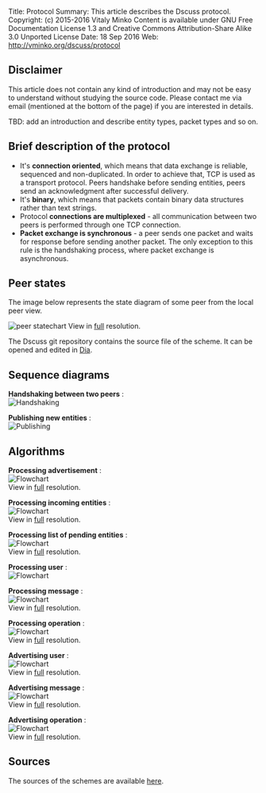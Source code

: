 Title:      Protocol
Summary:    This article describes the Dscuss protocol.
Copyright:  (c) 2015-2016 Vitaly Minko
            Content is available under GNU Free Documentation License 1.3 and
            Creative Commons Attribution-Share Alike 3.0 Unported License
Date:       18 Sep 2016
Web:        http://vminko.org/dscuss/protocol


Disclaimer
----------

This article does not contain any kind of introduction and may not be easy to
understand without studying the source code.  Please contact me via email
(mentioned at the bottom of the page) if you are interested in details.

TBD: add an introduction and describe entity types, packet types and so on.


Brief description of the protocol
---------------------------------

* It's __connection oriented__, which means that data exchange is reliable,
  sequenced and non-duplicated. In order to achieve that, TCP is used as a
  transport protocol. Peers handshake before sending entities, peers send
  an acknowledgment after successful delivery.
* It's __binary__, which means that packets contain binary data structures
  rather than text strings.
* Protocol __connections are multiplexed__ - all communication between two peers
  is performed through one TCP connection.
* __Packet exchange is synchronous__ - a peer sends one packet and waits for
  response before sending another packet. The only exception to this rule is the
  handshaking process, where packet exchange is asynchronous.


Peer states
-----------

The image below represents the state diagram of some peer from the local peer
view.

![peer statechart][psd_img]
View in [full][psd_img] resolution.

The Dscuss git repository contains the source file of the scheme. It can be
opened and edited in [Dia][dia].


[psd_img]: /storage/dscuss/illustrations/peer_state_diagram.png
[dia]: https://wiki.gnome.org/Apps/Dia/


Sequence diagrams
-----------------

__Handshaking between two peers__ :  
![Handshaking][hnds]

__Publishing new entities__ :  
![Publishing][pub]


Algorithms
----------

__Processing advertisement__ :  
![Flowchart][pradv]  
View in [full][pradv] resolution.

__Processing incoming entities__ :  
![Flowchart][princ]  
View in [full][princ] resolution.

__Processing list of pending entities__ :  
![Flowchart][prpnd]  
View in [full][prpnd] resolution.

__Processing user__ :  
![Flowchart][prusr]

__Processing message__ :  
![Flowchart][prmsg]  
View in [full][prmsg] resolution.

__Processing operation__ :  
![Flowchart][propr]  
View in [full][propr] resolution.

__Advertising user__ :  
![Flowchart][advusr]  
View in [full][advusr] resolution.

__Advertising message__ :  
![Flowchart][advmsg]  
View in [full][advmsg] resolution.

__Advertising operation__ :  
![Flowchart][advopr]  
View in [full][advopr] resolution.


Sources
-------

The sources of the schemes are available [here][src].


[hnds]: /storage/dscuss/illustrations/handshaking.png
[pub]: /storage/dscuss/illustrations/publishing.png
[pradv]: /storage/dscuss/illustrations/process_advert.png 
[princ]: /storage/dscuss/illustrations/process_incoming_entity.png 
[prpnd]: /storage/dscuss/illustrations/process_pending_entities.png
[prmsg]: /storage/dscuss/illustrations/process_msg.png
[propr]: /storage/dscuss/illustrations/process_oper.png
[prusr]: /storage/dscuss/illustrations/process_user.png
[advusr]: /storage/dscuss/illustrations/advertise_user.png
[advmsg]: /storage/dscuss/illustrations/advertise_message.png
[advopr]: /storage/dscuss/illustrations/advertise_oper.png
[src]: /storage/dscuss/illustrations/sources/
